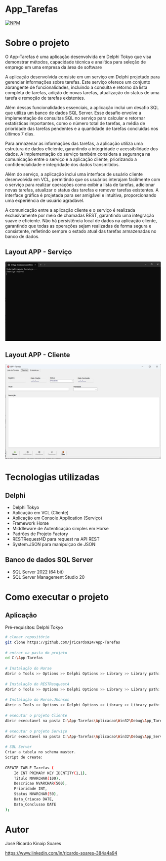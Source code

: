 # App_Tarefas
[![NPM](https://img.shields.io/npm/l/react)](https://github.com/jricardo924/App_Tarefas/blob/main/LICENSE) 



# Sobre o projeto

O App-Tarefas é uma aplicação desenvolvida em Delphi Tokyo que visa demonstrar métodos, capacidade técnica e analítica para seleção de emprego em uma empresa da área de software



   A aplicação desenvolvida consiste em um serviço em Delphi projetado para gerenciar informações sobre tarefas. Este serviço oferece um conjunto abrangente de funcionalidades, incluindo a consulta e retorno da lista completa de tarefas, adição de novas tarefas, atualização do status de uma tarefa e remoção de tarefas existentes.

   Além dessas funcionalidades essenciais, a aplicação inclui um desafio SQL que utiliza um banco de dados SQL Server. Esse desafio envolve a implementação de consultas SQL no serviço para calcular e retornar estatísticas importantes, como o número total de tarefas, a média de prioridade das tarefas pendentes e a quantidade de tarefas concluídas nos últimos 7 dias.

   Para armazenar as informações das tarefas, a aplicação utiliza uma estrutura de dados eficiente, garantindo a integridade e acessibilidade dos dados. A implementação do serviço também considera a segurança na comunicação entre o serviço e a aplicação cliente, priorizando a confidencialidade e integridade dos dados transmitidos.

   Além do serviço, a aplicação inclui uma interface de usuário cliente desenvolvida em VCL, permitindo que os usuários interajam facilmente com o serviço para realizar operações como exibir a lista de tarefas, adicionar novas tarefas, atualizar o status das tarefas e remover tarefas existentes. A interface gráfica é projetada para ser amigável e intuitiva, proporcionando uma experiência de usuário agradável.

   A comunicação entre a aplicação cliente e o serviço é realizada exclusivamente por meio de chamadas REST, garantindo uma integração suave e eficiente. Não há persistência local de dados na aplicação cliente, garantindo que todas as operações sejam realizadas de forma segura e consistente, refletindo sempre o estado atual das tarefas armazenadas no banco de dados.


## Layout APP - Serviço
![Mobile 1](https://github.com/jricardo924/image/blob/main/Servico.jpg) 

## Layout APP - Cliente
![Mobile 1](https://github.com/jricardo924/image/blob/main/Cliente.jpg) 


# Tecnologias utilizadas
## Delphi
- Delphi Tokyo
- Aplicação em VCL (Cliente)
- Aplicação em Console Application (Serviço)
- Framework Horse
- Middleware de Autenticação simples em Horse
- Padrões de Projeto Factory
- RESTRequest4D para request na API REST
- System.JSON para manipulçao de JSON
    
## Banco de dados SQL Server
- SQL Server 2022 (64 bit)
- SQL Server Management Studio 20


# Como executar o projeto

## Aplicação
Pré-requisitos: Delphi Tokyo

```bash
# clonar repositório
git clone https://github.com/jricardo924/App-Tarefas

# entrar na pasta do projeto
cd C:\App-Tarefas

# Instalação do Horse
Abrir o Tools >> Options >> Delphi Options >> Library >> Library path: C:\App-Tarefas\Horse\horse-master\horse-master\src

# Instalação do RESTResquest4
Abrir o Tools >> Options >> Delphi Options >> Library >> Library path: C:\App-Tarefas\RESTRequest4Delphi-master\src

# Instalação do Horse.Jhonson
Abrir o Tools >> Options >> Delphi Options >> Library >> Library path: C:\App-Tarefas\jhonson-master\src

# executar o projeto Cliente
Abrir executavel na pasta C:\App-Tarefas\Aplicacao\Win32\Debug\App_Tarefas.exe

# executar o projeto Serviço
Abrir executavel na pasta C:\App-Tarefas\Aplicacao\Win32\Debug\App_Servico.exe

# SQL Server
Criar a tabela no schema master. 
Script de create:

CREATE TABLE Tarefas (
    Id INT PRIMARY KEY IDENTITY(1,1),
    Titulo NVARCHAR(100),
    Descricao NVARCHAR(500), 
    Prioridade INT,
    Status NVARCHAR(50),
    Data_Criacao DATE,
    Data_Conclusao DATE
);

```



# Autor

José Ricardo Kinaip Soares

https://www.linkedin.com/in/ricardo-soares-384a4a94
